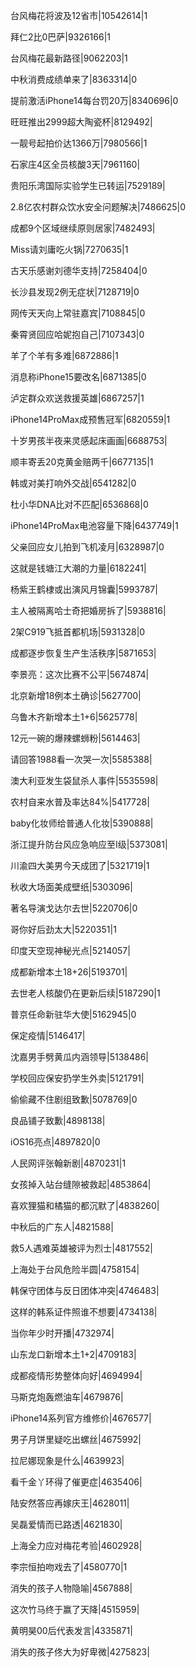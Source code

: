 台风梅花将波及12省市|10542614|1

拜仁2比0巴萨|9326166|1

台风梅花最新路径|9062203|1

中秋消费成绩单来了|8363314|0

提前激活iPhone14每台罚20万|8340696|0

旺旺推出2999超大陶瓷杯|8129492|

一靓号起拍价达1366万|7980566|1

石家庄4区全员核酸3天|7961160|

贵阳乐湾国际实验学生已转运|7529189|

2.8亿农村群众饮水安全问题解决|7486625|0

成都9个区域继续原则居家|7482493|

Miss请刘庸吃火锅|7270635|1

古天乐感谢刘德华支持|7258404|0

长沙县发现2例无症状|7128719|0

网传天天向上常驻嘉宾|7108845|0

秦霄贤回应哈妮抱自己|7107343|0

羊了个羊有多难|6872886|1

消息称iPhone15要改名|6871385|0

泸定群众欢送救援英雄|6867257|1

iPhone14ProMax成预售冠军|6820559|1

十岁男孩半夜来灵感起床画画|6688753|

顺丰寄丢20克黄金赔两千|6677135|1

韩或对美打响外交战|6541282|0

杜小华DNA比对不匹配|6536868|0

iPhone14ProMax电池容量下降|6437749|1

父亲回应女儿拍到飞机凌月|6328987|0

这就是钱塘江大潮的力量|6182241|

杨紫王鹤棣或出演风月锦囊|5993787|

主人被隔离哈士奇把婚房拆了|5938816|

2架C919飞抵首都机场|5931328|0

成都逐步恢复生产生活秩序|5871653|

李景亮：这次比赛不公平|5674874|

北京新增18例本土确诊|5627700|

乌鲁木齐新增本土1+6|5625778|

12元一碗的爆辣螺蛳粉|5614463|

请回答1988看一次哭一次|5585388|

澳大利亚发生袋鼠杀人事件|5535598|

农村自来水普及率达84%|5417728|

baby化妆师给普通人化妆|5390888|

浙江提升防台风应急响应至Ⅰ级|5373081|

川渝四大美男今天成团了|5321719|1

秋收大场面美成壁纸|5303096|

著名导演戈达尔去世|5220706|0

哥你好后劲太大|5220351|1

印度天空现神秘光点|5214057|

成都新增本土18+26|5193701|

去世老人核酸仍在更新后续|5187290|1

普京任命新驻华大使|5162945|0

保定疫情|5146417|

沈嘉男手劈黄瓜内涵领导|5138486|

学校回应保安扔学生外卖|5121791|

偷偷藏不住剧组致歉|5078769|0

良品铺子致歉|4898138|

iOS16亮点|4897820|0

人民网评张翰新剧|4870231|1

女孩掉入站台缝隙被救起|4853864|

喜欢狸猫和橘猫的都沉默了|4838260|

中秋后的广东人|4821588|

救5人遇难英雄被评为烈士|4817552|

上海处于台风危险半圆|4758154|

韩保守团体与反日团体冲突|4746483|

这样的韩系证件照谁不想要|4734138|

当你年少时开播|4732974|

山东龙口新增本土1+2|4709183|

成都疫情形势整体向好|4694994|

马斯克炮轰燃油车|4679876|

iPhone14系列官方维修价|4676577|

男子月饼里疑吃出螺丝|4675992|

拉尼娜现象是什么|4639923|

看千金丫环得了催更症|4635406|

陆安然答应再嫁庆王|4628011|

吴磊爱情而已路透|4621830|

上海全力应对梅花考验|4602928|

李宗恒拍吻戏去了|4580770|1

消失的孩子人物隐喻|4567888|

这次竹马终于赢了天降|4515959|

黄明昊00后代表发言|4335871|

消失的孩子佟大为好卑微|4275823|

